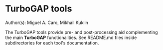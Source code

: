# TurboGAP tools

Author(s): Miguel A. Caro, Mikhail Kuklin

The TurboGAP tools provide pre- and post-processing aid complementing the
main **TurboGAP** functionalities. See README.md files inside subdirectories
for each tool's documentation.
